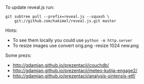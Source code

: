 To update reveal.js run:

    git subtree pull --prefix=reveal.js --squash \
        git://github.com/hakimel/reveal.js.git master

Hints:
* To see them locally you could use `python -m http.server`
* To resize images use convert orig.png -resize 1024 new.png

Some prezs:
* http://gdamjan.github.io/prezentacii/couchdb/
* http://gdamjan.github.io/prezentacii/meteo-kutija-engage2/
* http://gdamjan.github.io/prezentacii/analysis-sintensis-etf/
